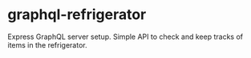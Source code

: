 # graphql-refrigerator
Express GraphQL server setup. Simple API to check and keep tracks of items in the refrigerator.
